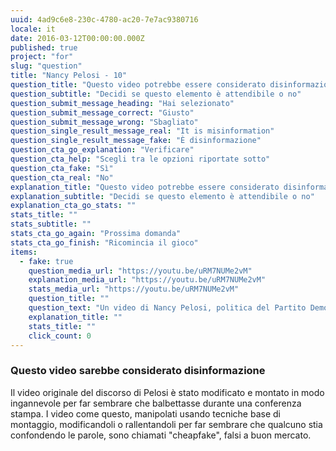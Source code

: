 ```yaml
---
uuid: 4ad9c6e8-230c-4780-ac20-7e7ac9380716
locale: it
date: 2016-03-12T00:00:00.000Z
published: true
project: "for"
slug: "question"
title: "Nancy Pelosi - 10"
question_title: "Questo video potrebbe essere considerato disinformazione?"
question_subtitle: "Decidi se questo elemento è attendibile o no"
question_submit_message_heading: "Hai selezionato"
question_submit_message_correct: "Giusto"
question_submit_message_wrong: "Sbagliato"
question_single_result_message_real: "It is misinformation"
question_single_result_message_fake: "È disinformazione"
question_cta_go_explanation: "Verificare"
question_cta_help: "Scegli tra le opzioni riportate sotto"
question_cta_fake: "Sì"
question_cta_real: "No"
explanation_title: "Questo video potrebbe essere considerato disinformazione?"
explanation_subtitle: "Decidi se questo elemento è attendibile o no"
explanation_cta_go_stats: ""
stats_title: ""
stats_subtitle: ""
stats_cta_go_again: "Prossima domanda"
stats_cta_go_finish: "Ricomincia il gioco"
items:
  - fake: true
    question_media_url: "https://youtu.be/uRM7NUMe2vM"
    explanation_media_url: "https://youtu.be/uRM7NUMe2vM"
    stats_media_url: "https://youtu.be/uRM7NUMe2vM"
    question_title: ""
    question_text: "Un video di Nancy Pelosi, politica del Partito Democratico USA, ampiamente condiviso nel 2019, in cui Pelosi sembrava balbettare e farfugliare durante un discorso."
    explanation_title: ""
    stats_title: ""
    click_count: 0
---
```

### Questo video sarebbe considerato disinformazione

Il video originale del discorso di Pelosi è stato modificato e montato in modo ingannevole per far sembrare che balbettasse durante una conferenza stampa. I video come questo, manipolati usando tecniche base di montaggio, modificandoli o rallentandoli per far sembrare che qualcuno stia confondendo le parole, sono chiamati "cheapfake", falsi a buon mercato.
